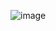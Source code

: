![image](https://user-images.githubusercontent.com/72365100/153080934-f399dd5c-5f71-4b67-b2d3-18386499cef1.png)
